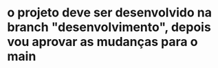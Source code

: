 # o projeto deve ser desenvolvido na branch "desenvolvimento", depois vou aprovar as mudanças para o main
